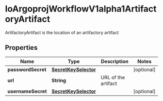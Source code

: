 

# IoArgoprojWorkflowV1alpha1ArtifactoryArtifact

ArtifactoryArtifact is the location of an artifactory artifact

## Properties

Name | Type | Description | Notes
------------ | ------------- | ------------- | -------------
**passwordSecret** | [**SecretKeySelector**](SecretKeySelector.md) |  |  [optional]
**url** | **String** | URL of the artifact | 
**usernameSecret** | [**SecretKeySelector**](SecretKeySelector.md) |  |  [optional]



